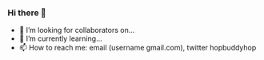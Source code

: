### Hi there 👋
- 👯 I’m looking for collaborators on...
- 🌱 I’m currently learning...
- 📫 How to reach me: email (username gmail.com), twitter hopbuddyhop


<!--
**JayArghArgh/jayarghargh** is a ✨ _special_ ✨ repository because its `README.md` (this file) appears on your GitHub profile.

Here are some ideas to get you started:

- 🔭 I’m currently working on ...
- 🌱 I’m currently learning ...
- 👯 I’m looking to collaborate on ...
- 🤔 I’m looking for help with ...
- 💬 Ask me about ...
- 📫 How to reach me: ...
- 😄 Pronouns: ...
- ⚡ Fun fact: ...
-->
